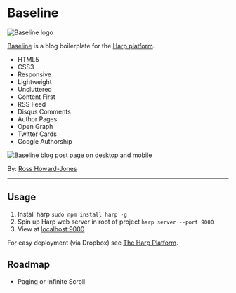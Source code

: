 # Baseline

![Baseline logo](http://rosshj.com/files/harp/baseline/baseline-logo.png)

[Baseline](http://baseline.harpapp.io/) is a blog boilerplate for the [Harp platform](http://harp.io/).

- HTML5
- CSS3
- Responsive
- Lightweight
- Uncluttered
- Content First
- RSS Feed
- Disqus Comments
- Author Pages
- Open Graph
- Twitter Cards
- Google Authorship

![Baseline blog post page on desktop and mobile](http://rosshj.com/files/harp/baseline/baseline-post.jpg)

By: [Ross Howard-Jones](http://rosshj.com/)

---

## Usage

1. Install harp `sudo npm install harp -g` 
2. Spin up Harp web server in root of project `harp server --port 9000`
3. View at [localhost:9000](http://localhost:9000)

For easy deployment (via Dropbox) see [The Harp Platform](http://harp.io).

## Roadmap

- Paging or Infinite Scroll